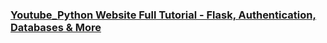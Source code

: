 ### [Youtube_Python Website Full Tutorial - Flask, Authentication, Databases & More](https://www.youtube.com/watch?v=dam0GPOAvVI)  
[]()  
[]()  
[]()  
[]()  
[]()  

